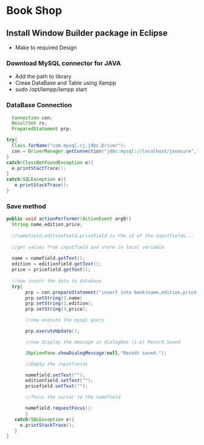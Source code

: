 # Book Shop

## Install Window Builder package in Eclipse
  * Make to required Design

### Download MySQL connector for JAVA
  * Add the path to library
  * Creae DataBase and Table using Xampp
  * sudo /opt/lampp/lampp start

### DataBase Connection
   
```java
  Connection con;
  ResultSet rs;
  PreparedStatement prp;

```
 

```java
try{
  Class.forName("com.mysql.cj.jdbc.Driver");
  con = DriverManager.getConnection("jdbc:mysql://localhost/javacure","root","");
}
catch(ClassNotFoundException e){
  e.printStactTrace();
}
catch(SQLException e){
   e.printStackTrace();
}
```
### Save method
```java
public void actionPerformer(ActionEvent arg0){
  String name,edition,price;
  
  //namefield,editionfield,pricefield is the id of the inputfields...
  
  //get values from inputfield and store in local variable
  
  name = namefield.getText();
  edition = editionfield.getText();
  price = pricefield.getText();
  
  //now insert the data to database
  try{
       prp = con.prepareStatement("insert into book(name,edition,price)values(?,?,?)");
       prp.setString(1,name)
       prp.setString(2,edition);
       prp.setString(3,price);

       //now execute the mysql query

       prp.executeUpdate();

       //now display the message in dialogbox (i.e) Record Saved

       JOptionPane.showDialogMessage(null,"Recodr saved.");

       //Empty the inputfields

       namefield.setText("");
       editionfield.setText("");
       pricefield.setText("");

       //focus the cursor to the namefield

       namefield.requestFocus();
       }
   catch(SQLException e){
     e.printStackTrace();
   }
}
```






